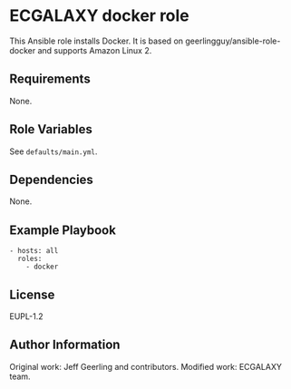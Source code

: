 ECGALAXY docker role
====================

This Ansible role installs Docker.
It is based on geerlingguy/ansible-role-docker and supports Amazon Linux 2.

Requirements
------------

None.

Role Variables
--------------

See `defaults/main.yml`.

Dependencies
------------

None.

Example Playbook
----------------

    - hosts: all
      roles:
        - docker

License
-------

EUPL-1.2

Author Information
------------------

Original work: Jeff Geerling and contributors.
Modified work: ECGALAXY team.
